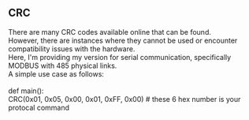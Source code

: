 ## CRC
There are many CRC codes available online that can be found. <br>
However, there are instances where they cannot be used or encounter compatibility issues with the hardware. <br>
Here, I'm providing my version for serial communication, specifically MODBUS with 485 physical links.<br>
A simple use case as follows:<br>
<br>
def main(): <br>
  CRC(0x01, 0x05, 0x00, 0x01, 0xFF, 0x00)  # these 6 hex number is your protocal command
